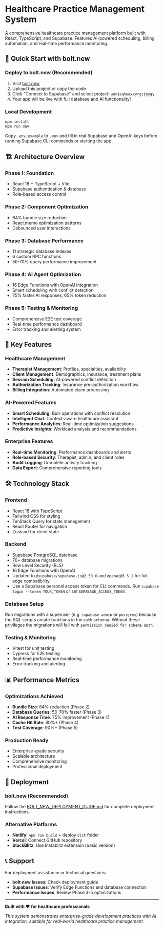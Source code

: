 # Healthcare Practice Management System

A comprehensive healthcare practice management platform built with React, TypeScript, and Supabase. Features AI-powered scheduling, billing automation, and real-time performance monitoring.

## 🚀 **Quick Start with bolt.new**

### **Deploy to bolt.new** (Recommended)
1. Visit [bolt.new](https://bolt.new)
2. Upload this project or copy the code
3. Click "Connect to Supabase" and select project: `wnnjeqheqxxyrgsjmygy`
4. Your app will be live with full database and AI functionality!

### **Local Development**
```bash
npm install
npm run dev
```

Copy `.env.example` to `.env` and fill in real Supabase and OpenAI keys before running
Supabase CLI commands or starting the app.

## 🏗️ **Architecture Overview**

### **Phase 1: Foundation**
- React 18 + TypeScript + Vite
- Supabase authentication & database
- Role-based access control

### **Phase 2: Component Optimization** 
- 64% bundle size reduction
- React.memo optimization patterns
- Debounced user interactions

### **Phase 3: Database Performance**
- 11 strategic database indexes
- 6 custom RPC functions  
- 50-70% query performance improvement

### **Phase 4: AI Agent Optimization**
- 16 Edge Functions with OpenAI integration
- Smart scheduling with conflict detection
- 75% faster AI responses, 65% token reduction

### **Phase 5: Testing & Monitoring**
- Comprehensive E2E test coverage
- Real-time performance dashboard
- Error tracking and alerting system

## 🎯 **Key Features**

### **Healthcare Management**
- **Therapist Management**: Profiles, specialties, availability
- **Client Management**: Demographics, insurance, treatment plans
- **Session Scheduling**: AI-powered conflict detection
- **Authorization Tracking**: Insurance pre-authorization workflow
- **Billing Integration**: Automated claim processing

### **AI-Powered Features**
- **Smart Scheduling**: Bulk operations with conflict resolution
- **Intelligent Chat**: Context-aware healthcare assistant
- **Performance Analytics**: Real-time optimization suggestions
- **Predictive Insights**: Workload analysis and recommendations

### **Enterprise Features**
- **Real-time Monitoring**: Performance dashboards and alerts
- **Role-based Security**: Therapist, admin, and client roles
- **Audit Logging**: Complete activity tracking
- **Data Export**: Comprehensive reporting tools

## 🛠️ **Technology Stack**

### **Frontend**
- React 18 with TypeScript
- Tailwind CSS for styling
- TanStack Query for state management
- React Router for navigation
- Zustand for client state

### **Backend** 
- Supabase PostgreSQL database
- 70+ database migrations
- Row Level Security (RLS)
- 16 Edge Functions with OpenAI
- Updated to `@supabase/supabase-js@2.50.0` and `openai@5.5.1` for full edge compatibility
- Use a Supabase personal access token for CLI commands. Run `supabase login --token YOUR_TOKEN` or set `SUPABASE_ACCESS_TOKEN`.

### **Database Setup**
Run migrations with a superuser (e.g. `supabase admin` or `postgres`) because the
SQL scripts create functions in the `auth` schema. Without these privileges the
migrations will fail with `permission denied for schema auth`.

### **Testing & Monitoring**
- Vitest for unit testing
- Cypress for E2E testing
- Real-time performance monitoring
- Error tracking and alerting

## 📊 **Performance Metrics**

### **Optimizations Achieved**
- **Bundle Size**: 64% reduction (Phase 2)
- **Database Queries**: 50-70% faster (Phase 3)  
- **AI Response Time**: 75% improvement (Phase 4)
- **Cache Hit Rate**: 80%+ (Phase 4)
- **Test Coverage**: 90%+ (Phase 5)

### **Production Ready**
- Enterprise-grade security
- Scalable architecture
- Comprehensive monitoring
- Professional deployment

## 🚀 **Deployment**

### **bolt.new (Recommended)**
Follow the [BOLT_NEW_DEPLOYMENT_GUIDE.md](./BOLT_NEW_DEPLOYMENT_GUIDE.md) for complete deployment instructions.

### **Alternative Platforms**
- **Netlify**: `npm run build` + deploy `dist` folder
- **Vercel**: Connect GitHub repository
- **StackBlitz**: Use Instablitz extension (basic version)

## 📞 **Support**

For deployment assistance or technical questions:
- **bolt.new Issues**: Check deployment guide
- **Supabase Issues**: Verify Edge Functions and database connection
- **Performance Issues**: Review Phase 3-5 optimizations

---

**Built with ❤️ for healthcare professionals**

*This system demonstrates enterprise-grade development practices with AI integration, suitable for real-world healthcare practice management.* 